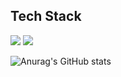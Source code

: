 Tech Stack
----
<a href="버튼을 눌렀을 때 이동할 링크" target="_blank"><img src="https://img.shields.io/badge/뱃지레이블-배경색?style=뱃지모양&logo=로고&logoColor=로고색상"/></a>
<a href="버튼을 눌렀을 때 이동할 링크" target="_blank"><img src="https://img.shields.io/badge/c++-00599c?style=뱃지모양&logo=c++&logoColor=로고색상"/></a>

![Anurag's GitHub stats](https://github-readme-stats.vercel.app/api?username=heahgo&show_icons=true&theme=radical)
